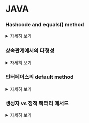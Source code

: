 # JAVA

### Hashcode and equals() method
<details>
   <summary> 자세히 보기 </summary>
 
 <br>
    equals 메소드는 객체 두개를 파라미터로 받아서 두객체의 동일성을 비교하는 함수이다.

    public boolean equals(Object obj) {
        return (this == obj);
    }
    
   equals 메소드는 오버라이드가 가능하지만 몇가지 제약사항을 가지고 있다.
   1. x.equals(y) 가 true 라면 y.equals(x)도 true 여야 한다.
   2. x.equals(y) 와  y.equals(z) 가 둘다 true 라면 x.equals(z)도 true 여야 한다.
   3. equals 메소드가 수정되지 않는한 항상 equals() 호출은 늘 같은 값을 리턴해야 한다.
    
   hashcode() 는 오브젝트가 가지고 있는 native method이다. object의 hash 값을 리턴하는 함수이다.
    
   hashcode() 메소드에도 몇가지 제약사항이 존재하는데
   1. hashcode()를 호출할떄마다 늘 같은 결과를 리턴해야 한다.
   2. 애플리케이션 실행시마다 hashcode()의 값은 달라진다.
   3. 만약 equals() 메소드로 같은 같은 오브젝트로 판명된다면 두 오브젝트는 같은 hashcode() 값을 가지고 있어야 한다.
   4. 만약 equals() 메소드로 같지 않은 오브젝트로 판명된다면 두 오브젝트는 같은 해쉬 값을 가질 수도 아닐 수도 있다.
    
   4번 제약 사항은 아래를 의미한다.
   If o1.equals(o2), then o1.hashCode() == o2.hashCode() should always be true.
   If o1.hashCode() == o2.hashCode is true, it doesn’t mean that o1.equals(o2) will be true.
    
   만약 당신이 equals() 메소드를 오바라이딩 한다면 거의 대부분의 경우 hashcode()도 오버라이드 해줘야 제약사항을 지킬 수 있다.
   만약 당신이 제약사항을 어겼지만 해당 클래스를 해쉬 테이블의 키로 사용할 것이 아니라면 문제가 발생하지 않는다.
    
</details>

### 상속관계에서의 다형성
<details>
   <summary> 자세히 보기 </summary>
 
 <br>
   조상 클래스의 참조변수는 자손 클래스의 인스턴스로 초기화가 가능하다.
   
   예를 들어
   
   ```
   class Car {
      
   }
   
   class SportsCar extends Car {
   
   }
   ```
   다음과 같은 클래스가 있을때 Car car = new SportCar(); 과 같은 초기화가 가능하다는 것이다.
   
   이렇게 초기화를 할경우 조상클래스에 있는 멤버들만 사용가능하다는 제약이 있다. 당연히 조상클래스를 자손클래스로 초기화했으니 자손클래스의 멤버변수나 메소드에는 접근이 불가능한 것이다.
   
   역으로 자손클래스를 조상클래스로 초기화가 가능한가? 그건 아니다.
   
   왜냐하면 자손클래스의 멤버가 조상클래스보다 더 많기 때문에 이를 허용하지 않는다.
   
   
</details>

### 인터페이스의 default method
<details>
   <summary> 자세히 보기 </summary>
 
 <br>
   자바 1.8부터는 인터페이스에서 default method라는 기능을 제공한다.
   
   이는 모두 추상 메서드로 이루어져있는 기존의 인터페이스와 달리 구현체가 있는 메소드를 선언할 수 있게 해준 것이다.
   
   왜냐? 인터페이스 설계는 보통 구현체들의 공통 요소를 뽑아서 추상화를 잘 해야한다.
   
   하지만 설계를 아무리 잘해도 인터페이스에 메소드가 추가돼야할 경우가 생긴다.
   
   이런 경우에 인터페이스의 메소드를 추가하는 경우 그 인터페이스를 구현한 모든 구현체에서 해당 메소드를 다시 구현해줘야 하므로 많은 변경이 생기게 된다.
   
   하지만 이런 경우 default method를 추가해준다면 구현체들에서 해당 메소드를 구현해주는 번거로움을 덜 수 있다. (구현을 안해줘도 된다 default method는)
   
</details>

### 생성자 vs 정적 팩터리 메서드
<details>
   <summary> 자세히 보기 </summary>
 
   클래스의 인스턴스를 생성할때 생성자보다 정적 패터리 메서드가 더 선호된다. 이유는 세가지가 있다.
   
   첫번째는 생성자는 클래스이름과 동일한 반면 (이름이 강제됨) 정적 팩터리 메서드는 조금 더 유의미한 함수 이름을 통해서 생성자를 만들 수 있다.
   
   예로들어 BigInteger.probablePrime()과 BigInteger() 두개 중 어떤 값이 소수인 BigInteger를 반환할 것 같은가? 
   
   정적 팩터리 메서드는 함수 명을 통해서 어떤 인스턴스를 받을 것인지 예상이 쉽게 만들어준다.
   
   두번째는 호출될때마다 인스턴스를 새로 생성하지 않아도 된다는 점이다.
   
   정적 팩터리 메서드를 사용하면 계속 새로운 인스턴스를 생성하는 것이 아니라 이미 인스턴스가 있다면 해당 인스턴스를 리턴해준다거나 또는 아예 인스턴스를 생성하지 않는등 인스턴스를 통제할 수 있는 방법을 제공해준다.
   
   예를들어 어떤 클래스의 인스턴스를 싱글턴으로 강제하고 싶으면 정적팩터리 메서드 패턴으로 가능하다.
   
   세번째는 반환 타입의 하위 타입 객체를 반환할 수 있다.
   
   인터페이스의 정적메서드를 통해서 구현체인 여러개의 클래스중 하나를 반환할 수 있게끔 할 수 있다. 이는 구현 클래스를 공개하지 않고도 해당 객체를 반환할 수 있게하여 API를 작게 유지할 수 있다.
   
   네번째는 매개변수에 따라서 다른 클래스의 객체를 반환할 수 있다. 이는 세번쨰의 장점을 활용한 것인데 매개변수에 따라서 서로 다른 클래스의 인스턴스를 반환하게끔하여 클라이언트로 하여금 유연하게 상황에 맞는 클래스를 사용할 수 있게끔 할 수 있다.
   
   
 <br>

</details>
